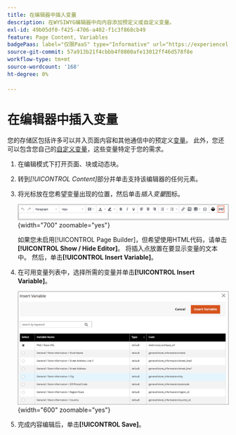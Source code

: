 ```yaml
---
title: 在编辑器中插入变量
description: 在WYSIWYG编辑器中向内容添加预定义或自定义变量。
exl-id: 49b05df0-f425-4706-a402-f1c3f868cb49
feature: Page Content, Variables
badgePaas: label="仅限PaaS" type="Informative" url="https://experienceleague.adobe.com/en/docs/commerce/user-guides/product-solutions" tooltip="仅适用于云项目(Adobe管理的PaaS基础架构)和内部部署项目上的Adobe Commerce 。"
source-git-commit: 57a913b21f4cbbb4f0800afe13012ff46d578f8e
workflow-type: tm+mt
source-wordcount: '168'
ht-degree: 0%

---
```


# 在编辑器中插入变量

您的存储区包括许多可以并入页面内容和其他通信中的预定义[变量](../systems/variables-predefined.md)。 此外，您还可以包含您自己的[自定义变量](../systems/variables-custom.md)，这些变量特定于您的需求。

1. 在编辑模式下打开页面、块或动态块。

1. 转到&#x200B;_[!UICONTROL Content]_&#x200B;部分并单击支持该编辑器的任何元素。

1. 将光标放在您希望变量出现的位置，然后单击&#x200B;_插入变量_&#x200B;图标。

   ![编辑器工具栏 — 插入变量](./assets/editor-toolbar-variable-button.png){width="700" zoomable="yes"}

   如果您未启用[!UICONTROL Page Builder]，但希望使用HTML代码，请单击&#x200B;**[!UICONTROL Show / Hide Editor]**。 将插入点放置在要显示变量的文本中。 然后，单击&#x200B;**[!UICONTROL Insert Variable]**。

1. 在可用变量列表中，选择所需的变量并单击&#x200B;**[!UICONTROL Insert Variable]**。

   ![插入变量页](./assets/content-insert-variable.png){width="600" zoomable="yes"}

1. 完成内容编辑后，单击&#x200B;**[!UICONTROL Save]**。
